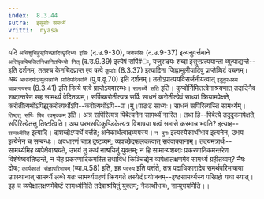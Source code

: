```yaml
---
index:  8.3.44
sutra:  इसुसोः समर्थ्ये
vritti:  nyasa
---
```


यदि `अचिंशुचिहुसृयिच्छादिच्छृदिभ्य इसिः` (द.उ.9-30), `जनेरुसिः` (द.उ.9-37) इत्यनुवर्त्तमाने `अत्तिंपृ़वपियजितनिधानितपिभ्यो नित्` (द.उ.9.39) इत्येषं सपिं#ः, यजुरादयः शब्दा इसुस्प्रत्ययान्ता व्युत्पाद्यन्ते--इति दर्शनम्, ततश्च केनचिदप्राप्त एव षत्वे `कुप्वोः` (8.3.37) इत्यादिना जिह्वामूलीयादिषु प्राप्तेष्विदं वचनम्। अथ `अथादयोऽव्युत्पन्नानि प्रातिपदिकानि` (पु.प.वृ.70) इति दर्शनम्। ततोऽप्रात्ययविसर्जनीयत्वात् `इदुदुपधस्य चाप्रत्ययस्य` (8.3.41) इति नित्ये षत्वे प्राप्तेऽयमारम्भः। `सामर्थ्ये सति` इति। कुप्वोर्निमित्तत्वेनाश्रयणात् तदादिनैव शब्दान्तरेण सह सामर्थ्यं वेदितव्यम्। सर्पिष्करोतीत्यत्र सर्पिः साधनं करोतीत्येवं साध्यां क्रियामपेक्षते, करोतीत्यर्थोऽपिझ्र्करोत्यर्थोऽपि--करोत्यर्थोऽपि--प्रा।मु।पाठःट साध्यः। साधनं सर्पिरित्यस्ति सामर्थ्यम्।
`तिष्टतु सर्पिः पिब त्वमुदकम्` इति। अत्र सर्पिरित्यत्र पिबेत्यनेन सामर्थ्यं नास्ति। तथा हि--पिबेत्ये तदुदुकमपेक्षते, सर्पिरित्येतत्तु तिष्टत्विति।
अथ परमसपिःकुण्डिकेत्यत्र विभाषया षत्वं समासे कस्मान्न भवति? इत्याह--`सामर्थ्यमिह` इत्यादि। दाशब्दोऽप्यर्थे वर्त्तते; अनेकार्थत्वादव्ययस्य। `न पुनः` इत्यस्यैकार्थीभाव इत्यनेन, उभय इत्येनेन च सम्बन्धः। अवधारणं चात्र द्रष्टव्यम्; व्यवच्छेदफलकत्वात् सर्ववाक्यानाम्। तदयमत्रार्थः--सामर्थ्यमिह व्यपेक्षैवाश्रयते, उभयं तु कथं नाश्रयितुं युक्तम्; न हि सामान्यशब्दाः प्रकरणादिकमन्तरेण विशेषेष्ववतिष्ठन्ते, न चेह प्रकरणादिकमस्ति तथाविधं किञ्चिद्येन व्यपेक्षालक्षणमेव सामर्थ्य ग्रहीतव्यम्? नैषः दोषः; `कार्यकालं संज्ञापरिभाषम्` (व्या.प.58) इति, इह `पदस्य` इति वर्त्तते, तत्र पदाधिकारादेव समर्थपरिभाषाया उपस्थानात् सामर्थ्ये लब्धे यतः सामर्थ्यग्रहणं क्रियगते तस्येदं प्रयोजनम्--इष्टसामर्थ्यस्य परिग्रहो यथा स्यात्। इह च व्यपेक्षालक्षणमेवेष्टं सामर्थ्यमिति तदेवाश्रयितुं युक्तम्; नैकार्थीभावः, नाप्युभयमिति।।

